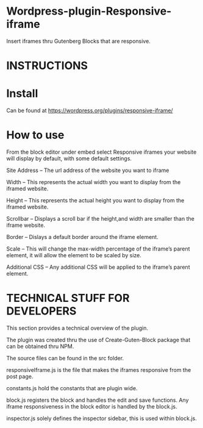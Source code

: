 # Wordpress-plugin-Responsive-iframe
Insert iframes thru Gutenberg Blocks that are responsive.

# INSTRUCTIONS

# Install
Can be found at https://wordpress.org/plugins/responsive-iframe/

# How to use
From the block editor under embed select Responsive iframes your website will display by default, with some default settings.

Site Address – The url address of the website you want to iframe

Width – This represents the actual width you want to display from the iframed website.

Height – This represents the actual height you want to display from the iframed website.

Scrollbar – Displays a scroll bar if the height,and width are smaller than the iframe website.

Border – Dislays a default border around the iframe element.

Scale – This will change the max-width percentage of the iframe’s parent element, it will allow the element to be scaled by size.

Additional CSS – Any additional CSS will be applied to the iframe’s parent element.

# TECHNICAL STUFF FOR DEVELOPERS
This section provides a technical overview of the plugin.

The plugin was created thru the use of Create-Guten-Block package that can be obtained thru NPM.

The source files can be found in the src folder.

responsiveIframe.js is the file that makes the iframes responsive from the post page.

constants.js hold the constants that are plugin wide.

block.js registers the block and handles the edit and save functions.
Any iframe responsiveness in the block editor is handled by the block.js.

inspector.js solely defines the inspector sidebar, this is used within block.js.

